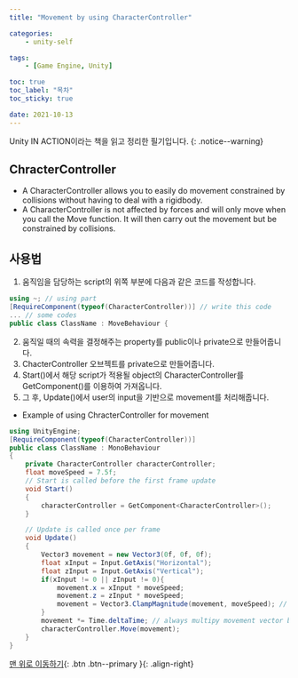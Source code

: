 ```yaml
---
title: "Movement by using CharacterController"

categories:
    - unity-self

tags:
    - [Game Engine, Unity]

toc: true
toc_label: "목차"
toc_sticky: true

date: 2021-10-13
---
```


Unity IN ACTION이라는 책을 읽고 정리한 필기입니다.
{: .notice--warning}

## ChracterController
- A CharacterController allows you to easily do movement constrained by collisions without having to deal with a rigidbody.
- A CharacterController is not affected by forces and will only move when you call the Move function. It will then carry out the movement but be constrained by collisions.

## 사용법
1. 움직임을 담당하는 script의 위쪽 부분에 다음과 같은 코드를 작성합니다.
```c#
using ~; // using part
[RequireComponent(typeof(CharacterController))] // write this code
... // some codes
public class ClassName : MoveBehaviour {
```
2. 움직일 때의 속력을 결정해주는 property를 public이나 private으로 만들어줍니다.
3. ChacterController 오브젝트를 private으로 만들어줍니다.
4. Start()에서 해당 script가 적용될 object의 CharacterController를 GetComponent()를 이용하여 가져옵니다.
5. 그 후, Update()에서 user의 input을 기반으로 movement를 처리해줍니다.
- Example of using ChracterController for movement
```c#
using UnityEngine;
[RequireComponent(typeof(CharacterController))]
public class ClassName : MonoBehaviour
{
    private CharacterController characterController;
    float moveSpeed = 7.5f;
    // Start is called before the first frame update
    void Start()
    {
        characterController = GetComponent<CharacterController>();
    }

    // Update is called once per frame
    void Update()
    {
        Vector3 movement = new Vector3(0f, 0f, 0f);
        float xInput = Input.GetAxis("Horizontal");
        float zInput = Input.GetAxis("Vertical");
        if(xInput != 0 || zInput != 0){
            movement.x = xInput * moveSpeed;
            movement.z = zInput * moveSpeed;
            movement = Vector3.ClampMagnitude(movement, moveSpeed); // this code limits diagonal movement to the same speed as movement along an axis
        }
        movement *= Time.deltaTime; // always multipy movement vector by delta time to make it frame rate-independent
        characterController.Move(movement);
    }
}
```


[맨 위로 이동하기](#){: .btn .btn--primary }{: .align-right}